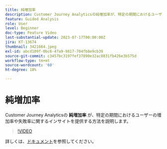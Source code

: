 ```yaml
---
title: 純増加率
description: Customer Journey Analyticsの純増加率が、特定の期間におけるユーザーの増加率または失敗率に関するインサイトを提供する仕組みを説明します。
feature: Guided Analysis
role: User
level: Beginner
doc-type: Feature Video
last-substantial-update: 2023-07-17T00:00:00Z
jira: KT-13674
thumbnail: 3421664.jpeg
exl-id: abcd109f-0bc6-47a9-9817-704fb8e9cb39
source-git-commit: c3457bc3197fef37890e32ac8831fb426e3b575d
workflow-type: tm+mt
source-wordcount: '60'
ht-degree: 18%

---
```


# 純増加率

Customer Journey Analyticsの **純増加率** が、特定の期間におけるユーザーの増加率や失敗率に関するインサイトを提供する方法を説明します。

>[!VIDEO](https://video.tv.adobe.com/v/3421664/?learn=on)

詳しくは、[ドキュメント](https://experienceleague.adobe.com/docs/analytics-platform/using/guided-analysis/user-growth/net-growth.html?lang=ja)を参照してください。

